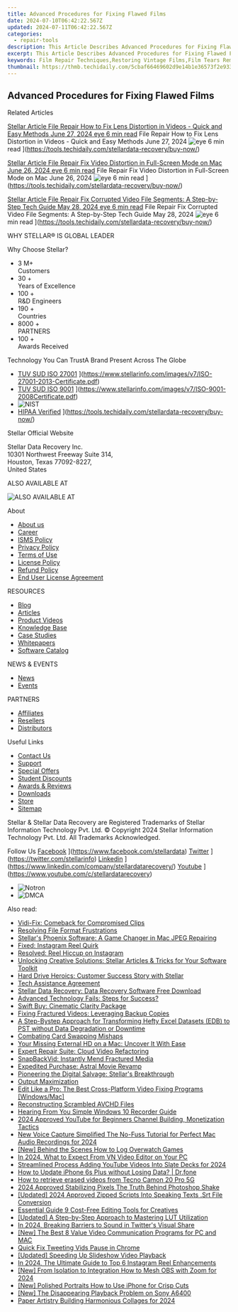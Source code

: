 ```yaml
---
title: Advanced Procedures for Fixing Flawed Films
date: 2024-07-10T06:42:22.567Z
updated: 2024-07-11T06:42:22.567Z
categories:
  - repair-tools
description: This Article Describes Advanced Procedures for Fixing Flawed Films
excerpt: This Article Describes Advanced Procedures for Fixing Flawed Films
keywords: Film Repair Techniques,Restoring Vintage Films,Film Tears Removal Methods,Advanced Cinematography Repair,Professional Film Reel Restoration Services,Flawed Films Treatment & Repair Guide,Digital Restoration for Film Damage
thumbnail: https://thmb.techidaily.com/5cbaf66469602d9e14b1e36573f2e9339160b8c34b23ecf9268274ee16a01385.jpg
---
```


## Advanced Procedures for Fixing Flawed Films

Related Articles

[Stellar Article File Repair  How to Fix Lens Distortion in Videos - Quick and Easy Methods June 27, 2024 eye 6 min read](https://www.stellarinfo.com/public/image/article/Quick-Ways-to-Fix-Video-Distortion-1618.jpg) File Repair  How to Fix Lens Distortion in Videos - Quick and Easy Methods June 27, 2024 ![eye](https://www.stellarinfo.com/public/newarticle/images/eye.png) 6 min read ](https://tools.techidaily.com/stellardata-recovery/buy-now/)

[Stellar Article File Repair  Fix Video Distortion in Full-Screen Mode on Mac June 26, 2024 eye 6 min read](https://www.stellarinfo.com/public/image/article/Quick-Ways-to-Fix-Video-Distortion-on-Mac-1617.jpg) File Repair  Fix Video Distortion in Full-Screen Mode on Mac June 26, 2024 ![eye](https://www.stellarinfo.com/public/newarticle/images/eye.png) 6 min read ](https://tools.techidaily.com/stellardata-recovery/buy-now/)

[Stellar Article File Repair  Fix Corrupted Video File Segments: A Step-by-Step Tech Guide May 28, 2024 eye 6 min read](https://www.stellarinfo.com/public/image/article/Fix-Corrupted-Video-File-Segments_A-Step-by-Step-Tech-Guide-1517.jpg) File Repair  Fix Corrupted Video File Segments: A Step-by-Step Tech Guide May 28, 2024 ![eye](https://www.stellarinfo.com/public/newarticle/images/eye.png) 6 min read ](https://tools.techidaily.com/stellardata-recovery/buy-now/)

 WHY STELLAR® IS GLOBAL LEADER

 Why Choose Stellar?

* 3  M+  
Customers
* 30 +  
Years of Excellence
* 100 +  
R&D Engineers
* 190 +  
Countries
* 8000 +  
PARTNERS
* 100 +  
Awards Received

 Technology You Can TrustA Brand Present Across The Globe

* [TUV SUD ISO 27001](https://www.stellarinfo.com/images/v7/tuv1.png) ](https://www.stellarinfo.com/images/v7/ISO-27001-2013-Certificate.pdf)
* [TUV SUD ISO 9001](https://www.stellarinfo.com/images/v7/tuv2.png) ](https://www.stellarinfo.com/images/v7/ISO-9001-2008Certificate.pdf)
* ![NIST](https://www.stellarinfo.com/images/v7/nist.png)
* [HIPAA Verified](https://www.stellarinfo.com/images/v7/hipa.png) ](https://tools.techidaily.com/stellardata-recovery/buy-now/)

 Stellar Official Website

 Stellar Data Recovery Inc.  
 10301 Northwest Freeway Suite 314,  
 Houston, Texas 77092-8227,  
 United States

 ALSO AVAILABLE AT

![ALSO AVAILABLE AT](https://www.stellarinfo.com/images/v7/Partners_logo_new.png)

 About

* [About us](https://tools.techidaily.com/stellardata-recovery/buy-now/)
* [Career](https://tools.techidaily.com/stellardata-recovery/buy-now/)
* [ISMS Policy](https://tools.techidaily.com/stellardata-recovery/buy-now/)
* [Privacy Policy](https://tools.techidaily.com/stellardata-recovery/buy-now/)
* [Terms of Use](https://tools.techidaily.com/stellardata-recovery/buy-now/)
* [License Policy](https://www.stellarinfo.com/software-licensing-usage.php)
* [Refund Policy](https://tools.techidaily.com/stellardata-recovery/buy-now/)
* [End User License Agreement](https://tools.techidaily.com/stellardata-recovery/buy-now/)

 RESOURCES

* [Blog](https://tools.techidaily.com/stellardata-recovery/buy-now/)
* [Articles](https://tools.techidaily.com/stellardata-recovery/buy-now/)
* [Product Videos](https://tools.techidaily.com/stellardata-recovery/buy-now/)
* [Knowledge Base](https://tools.techidaily.com/stellardata-recovery/buy-now/)
* [Case Studies](https://tools.techidaily.com/stellardata-recovery/buy-now/)
* [Whitepapers](https://tools.techidaily.com/stellardata-recovery/buy-now/)
* [Software Catalog](https://tools.techidaily.com/stellardata-recovery/buy-now/)

 NEWS & EVENTS

* [News](https://tools.techidaily.com/stellardata-recovery/buy-now/)
* [Events](https://www.stellarinfo.com/affiliate-summit/affiliate-summit.php)

 PARTNERS

* [Affiliates](https://tools.techidaily.com/stellardata-recovery/buy-now/)
* [Resellers](https://tools.techidaily.com/stellardata-recovery/buy-now/)
* [Distributors](https://tools.techidaily.com/stellardata-recovery/buy-now/)

 Useful Links

* [Contact Us](https://www.stellarinfo.com/contact/contact-us.php)
* [Support](https://tools.techidaily.com/stellardata-recovery/buy-now/)
* [Special Offers](https://tools.techidaily.com/stellardata-recovery/buy-now/)
* [Student Discounts](https://www.stellarinfo.com/student-discount/)
* [Awards & Reviews](https://tools.techidaily.com/stellardata-recovery/buy-now/)
* [Downloads](https://www.stellarinfo.com/download.php)
* [Store](https://tools.techidaily.com/stellardata-recovery/buy-now/)
* [Sitemap](https://www.stellarinfo.com/sitemap.php)

 Stellar & Stellar Data Recovery are Registered Trademarks of Stellar Information Technology Pvt. Ltd. © Copyright 2024 Stellar Information Technology Pvt. Ltd. All Trademarks Acknowledged.

Follow Us [Facebook](https://www.stellarinfo.com/Images/fb.png) ](https://www.facebook.com/stellardata) [Twitter](https://www.stellarinfo.com/Images/tw.png) ](https://twitter.com/stellarinfo) [Linkedin](https://www.stellarinfo.com/Images/in.png) ](https://www.linkedin.com/company/stellardatarecovery/) [Youtube](https://www.stellarinfo.com/newblacktheme/images/yt.png) ](https://www.youtube.com/c/stellardatarecovery)

* ![Notron](https://www.stellarinfo.com/images/v7/notron.png)
* ![DMCA](https://www.stellarinfo.com/images/v7/dmca.png)

<ins class="adsbygoogle"
     style="display:block"
     data-ad-format="autorelaxed"
     data-ad-client="ca-pub-7571918770474297"
     data-ad-slot="1223367746"></ins>



<ins class="adsbygoogle"
     style="display:block"
     data-ad-client="ca-pub-7571918770474297"
     data-ad-slot="8358498916"
     data-ad-format="auto"
     data-full-width-responsive="true"></ins>

<span class="atpl-alsoreadstyle">Also read:</span>
<div><ul>
<li><a href="https://data-wizards.techidaily.com/vidi-fix-comeback-for-compromised-clips/"><u>Vidi-Fix: Comeback for Compromised Clips</u></a></li>
<li><a href="https://data-wizards.techidaily.com/resolving-file-format-frustrations/"><u>Resolving File Format Frustrations</u></a></li>
<li><a href="https://data-wizards.techidaily.com/stellars-phoenix-software-a-game-changer-in-mac-jpeg-repairing/"><u>Stellar's Phoenix Software: A Game Changer in Mac JPEG Repairing</u></a></li>
<li><a href="https://data-wizards.techidaily.com/fixed-instagram-reel-quirk/"><u>Fixed: Instagram Reel Quirk</u></a></li>
<li><a href="https://data-wizards.techidaily.com/resolved-reel-hiccup-on-instagram/"><u>Resolved: Reel Hiccup on Instagram</u></a></li>
<li><a href="https://data-wizards.techidaily.com/unlocking-creative-solutions-stellar-articles-and-tricks-for-your-software-toolkit/"><u>Unlocking Creative Solutions: Stellar Articles & Tricks for Your Software Toolkit</u></a></li>
<li><a href="https://data-wizards.techidaily.com/hard-drive-heroics-customer-success-story-with-stellar/"><u>Hard Drive Heroics: Customer Success Story with Stellar</u></a></li>
<li><a href="https://data-wizards.techidaily.com/tech-assistance-agreement/"><u>Tech Assistance Agreement</u></a></li>
<li><a href="https://data-wizards.techidaily.com/stellar-data-recovery-data-recovery-software-free-download/"><u>Stellar Data Recovery: Data Recovery Software Free Download</u></a></li>
<li><a href="https://data-wizards.techidaily.com/advanced-technology-fails-steps-for-success/"><u>Advanced Technology Fails: Steps for Success?</u></a></li>
<li><a href="https://data-wizards.techidaily.com/swift-buy-cinematic-clarity-package/"><u>Swift Buy: Cinematic Clarity Package</u></a></li>
<li><a href="https://data-wizards.techidaily.com/fixing-fractured-videos-leveraging-backup-copies/"><u>Fixing Fractured Videos: Leveraging Backup Copies</u></a></li>
<li><a href="https://data-wizards.techidaily.com/a-step-bystep-approach-for-transforming-hefty-excel-datasets-edb-to-pst-without-data-degradation-or-downtime/"><u>A Step-Bystep Approach for Transforming Hefty Excel Datasets (EDB) to PST without Data Degradation or Downtime</u></a></li>
<li><a href="https://data-wizards.techidaily.com/combating-card-swapping-mishaps/"><u>Combating Card Swapping Mishaps</u></a></li>
<li><a href="https://data-wizards.techidaily.com/your-missing-external-hd-on-a-mac-uncover-it-with-ease/"><u>Your Missing External HD on a Mac: Uncover It With Ease</u></a></li>
<li><a href="https://data-wizards.techidaily.com/expert-repair-suite-cloud-video-refactoring/"><u>Expert Repair Suite: Cloud Video Refactoring</u></a></li>
<li><a href="https://data-wizards.techidaily.com/snapbackvid-instantly-mend-fractured-media/"><u>SnapBackVid: Instantly Mend Fractured Media</u></a></li>
<li><a href="https://data-wizards.techidaily.com/expedited-purchase-astral-movie-revamp/"><u>Expedited Purchase: Astral Movie Revamp</u></a></li>
<li><a href="https://data-wizards.techidaily.com/pioneering-the-digital-salvage-stellars-breakthrough/"><u>Pioneering the Digital Salvage: Stellar's Breakthrough</u></a></li>
<li><a href="https://data-wizards.techidaily.com/output-maximization/"><u>Output Maximization</u></a></li>
<li><a href="https://data-wizards.techidaily.com/edit-like-a-pro-the-best-cross-platform-video-fixing-programs-windowsmac/"><u>Edit Like a Pro: The Best Cross-Platform Video Fixing Programs [Windows/Mac]</u></a></li>
<li><a href="https://data-wizards.techidaily.com/reconstructing-scrambled-avchd-files/"><u>Reconstructing Scrambled AVCHD Files</u></a></li>
<li><a href="https://extra-information.techidaily.com/hearing-from-you-simple-windows-10-recorder-guide/"><u>Hearing From You  Simple Windows 10 Recorder Guide</u></a></li>
<li><a href="https://facebook-video-footage.techidaily.com/2024-approved-youtube-for-beginners-channel-building-monetization-tactics/"><u>2024 Approved  YouTube for Beginners  Channel Building, Monetization Tactics</u></a></li>
<li><a href="https://voice-adjusting.techidaily.com/new-voice-capture-simplified-the-no-fuss-tutorial-for-perfect-mac-audio-recordings-for-2024/"><u>New Voice Capture Simplified The No-Fuss Tutorial for Perfect Mac Audio Recordings for 2024</u></a></li>
<li><a href="https://video-capture.techidaily.com/new-behind-the-scenes-how-to-log-overwatch-games/"><u>[New] Behind the Scenes  How to Log Overwatch Games</u></a></li>
<li><a href="https://video-content-creator.techidaily.com/in-2024-what-to-expect-from-vn-video-editor-on-your-pc/"><u>In 2024, What to Expect From VN Video Editor on Your PC</u></a></li>
<li><a href="https://youtube-zero.techidaily.com/mlined-process-adding-youtube-videos-into-slate-decks-for-2024/"><u>Streamlined Process  Adding YouTube Videos Into Slate Decks for 2024</u></a></li>
<li><a href="https://review-topics.techidaily.com/how-to-update-iphone-6s-plus-without-losing-data-drfone-by-drfone-ios-system-repair-ios-system-repair/"><u>How to Update iPhone 6s Plus without Losing Data? | Dr.fone</u></a></li>
<li><a href="https://blog-min.techidaily.com/how-to-retrieve-erased-videos-from-tecno-camon-20-pro-5g-by-fonelab-android-recover-video/"><u>How to retrieve erased videos from Tecno Camon 20 Pro 5G</u></a></li>
<li><a href="https://extra-skills.techidaily.com/2024-approved-stabilizing-pixels-the-truth-behind-photoshop-shake/"><u>2024 Approved  Stabilizing Pixels  The Truth Behind Photoshop Shake</u></a></li>
<li><a href="https://vp-tips.techidaily.com/updated-2024-approved-zipped-scripts-into-speaking-texts-srt-file-conversion/"><u>[Updated] 2024 Approved  Zipped Scripts Into Speaking Texts  .Srt File Conversion</u></a></li>
<li><a href="https://youtube-clips.techidaily.com/essential-guide-9-cost-free-editing-tools-for-creatives/"><u>Essential Guide  9 Cost-Free Editing Tools for Creatives</u></a></li>
<li><a href="https://extra-tips.techidaily.com/updated-a-step-by-step-approach-to-mastering-lut-utilization/"><u>[Updated] A Step-by-Step Approach to Mastering LUT Utilization</u></a></li>
<li><a href="https://twitter-videos.techidaily.com/in-2024-breaking-barriers-to-sound-in-twitters-visual-share/"><u>In 2024, Breaking Barriers to Sound in Twitter's Visual Share</u></a></li>
<li><a href="https://video-screen-grab.techidaily.com/new-the-best-8-value-video-communication-programs-for-pc-and-mac/"><u>[New] The Best 8 Value Video Communication Programs for PC and MAC</u></a></li>
<li><a href="https://twitter-clips.techidaily.com/quick-fix-tweeting-vids-pause-in-chrome/"><u>Quick Fix  Tweeting Vids Pause in Chrome</u></a></li>
<li><a href="https://extra-support.techidaily.com/updated-speeding-up-slideshow-video-playback/"><u>[Updated] Speeding Up Slideshow Video Playback</u></a></li>
<li><a href="https://instagram-video-recordings.techidaily.com/in-2024-the-ultimate-guide-to-top-6-instagram-reel-enhancements/"><u>In 2024, The Ultimate Guide to Top 6 Instagram Reel Enhancements</u></a></li>
<li><a href="https://screen-mirroring-recording.techidaily.com/new-from-isolation-to-integration-how-to-mesh-obs-with-zoom-for-2024/"><u>[New] From Isolation to Integration  How to Mesh OBS with Zoom for 2024</u></a></li>
<li><a href="https://vp-tips.techidaily.com/new-polished-portraits-how-to-use-iphone-for-crisp-cuts/"><u>[New] Polished Portraits  How to Use iPhone for Crisp Cuts</u></a></li>
<li><a href="https://some-guidance.techidaily.com/new-the-disappearing-playback-problem-on-sony-a6400/"><u>[New] The Disappearing Playback Problem on Sony A6400</u></a></li>
<li><a href="https://extra-guidance.techidaily.com/paper-artistry-building-harmonious-collages-for-2024/"><u>Paper Artistry  Building Harmonious Collages for 2024</u></a></li>
</ul></div>
